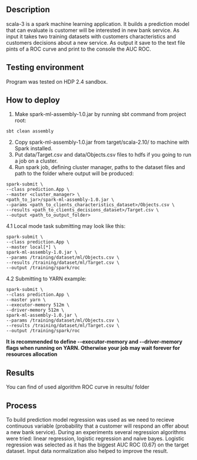 ## Description

scala-3 is a spark machine learning application. It builds a prediction model that can evaluate is customer will be interested in new bank service.
As input it takes two training datasets with customers characteristics and customers decisions about a new service.
As output it save to the text file pints of a ROC curve and print to the console the AUC ROC.

## Testing environment

Program was tested on HDP 2.4 sandbox.

## How to deploy

1. Make spark-ml-assembly-1.0.jar by running sbt command from project root:
```
sbt clean assembly
```
2. Copy spark-ml-assembly-1.0.jar from target/scala-2.10/ to machine with Spark installed.
3. Put data/Target.csv and data/Objects.csv files to hdfs if you going to run a job on a cluster.
4. Run spark job, defining cluster manager, paths to the dataset files and path to the folder where output will be produced:
```
spark-submit \
--class prediction.App \
--master <cluster_manager> \
<path_to_jar>/spark-ml-assembly-1.0.jar \
--params <path_to_clients_characteristics_dataset>/Objects.csv \
--results <path_to_clients_decisions_dataset>/Target.csv \
--output <path_to_output_folder>
```
4.1 Local mode task submitting may look like this:
```
spark-submit \
--class prediction.App \
--master local[*] \
spark-ml-assembly-1.0.jar \
--params /training/dataset/ml/Objects.csv \
--results /training/dataset/ml/Target.csv \
--output /training/spark/roc
```
4.2 Submitting to YARN example:
```
spark-submit \
--class prediction.App \
--master yarn \
--executor-memory 512m \
--driver-memory 512m \
spark-ml-assembly-1.0.jar \
--params /training/dataset/ml/Objects.csv \
--results /training/dataset/ml/Target.csv \
--output /training/spark/roc
```
**It is recommended to define --executor-memory and --driver-memory flags when running on YARN. Otherwise your job may wait forever for resources allocation**

## Results

You can find of used algorithm ROC curve in results/ folder

## Process

To build prediction model regression was used as we need to recieve continuous variable (probability that a customer will respond an offer about a new bank service).
During an experiments several regression algorithms were tried: linear regression, logistic regression and naive bayes. Logistic regression was selected as it has the biggest AUC ROC (0.67) on the target dataset.
Input data normalization also helped to improve the result.